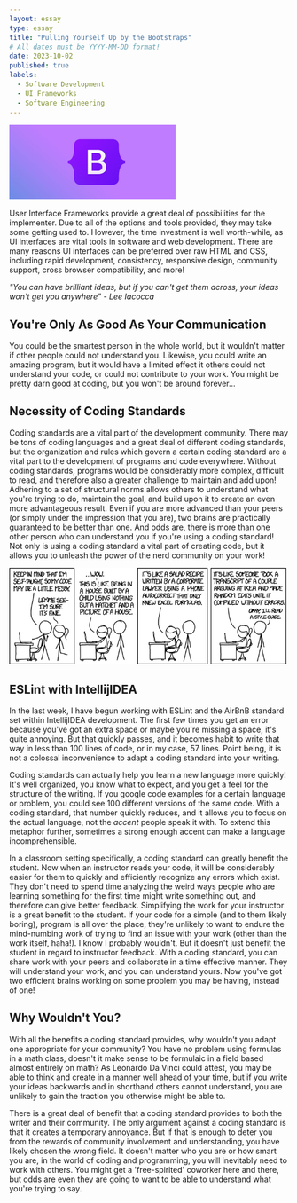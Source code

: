 ```yaml
---
layout: essay
type: essay
title: "Pulling Yourself Up by the Bootstraps"
# All dates must be YYYY-MM-DD format!
date: 2023-10-02
published: true
labels:
  - Software Development 
  - UI Frameworks
  - Software Engineering
---
```


<img width="300px" class="rounded float-start pe-4" src="../img/bootstrap-logo.jpeg">

  User Interface Frameworks provide a great deal of possibilities for the implementer. Due to all of the options and tools provided, they may take some getting used to. However, the time investment is well worth-while, as UI interfaces are vital tools in software and web development. There are many reasons UI interfaces can be preferred over raw HTML and CSS, including rapid development, consistency, responsive design, community support, cross browser compatibility, and more! 

*"You can have brilliant ideas, but if you can't get them across, your ideas won't get you anywhere" - Lee Iacocca*

##  You're Only As Good As Your Communication

You could be the smartest person in the whole world, but it wouldn't matter if other people could not understand you. Likewise, you could write an amazing program, but it would have a limited effect it others could not understand your code, or could not contribute to your work. You might be pretty darn good at coding, but you won't be around forever... 

## Necessity of Coding Standards  

Coding standards are a vital part of the development community. There may be tons of coding languages and a great deal of different coding standards, but the organization and rules which govern a certain coding standard are a vital part to the development of programs and code everywhere. Without coding standards, programs would be considerably more complex, difficult to read, and therefore also a greater challenge to maintain and add upon! Adhering to a set of structural norms allows others to understand what you're trying to do, maintain the goal, and build upon it to create an even more advantageous result. Even if you are more advanced than your peers (or simply under the impression that you are), two brains are practically guaranteed to be better than one. And odds are, there is more than one other person who can understand you if you're using a coding standard! Not only is using a coding standard a vital part of creating code, but it allows you to unleash the power of the nerd community on your work!

<img width="500px" class="rounded float-end pe-4" src="../img/codingStandardsComic1.png">

## ESLint with IntellijIDEA

In the last week, I have begun working with ESLint and the AirBnB standard set within IntellijIDEA development. The first few times you get an error because you've got an extra space or maybe you're missing a space, it's quite annoying. But that quickly passes, and it becomes habit to write that way in less than 100 lines of code, or in my case, 57 lines. Point being, it is not a colossal inconvenience to adapt a coding standard into your writing. 

Coding standards can actually help you learn a new language more quickly! It's well organized, you know what to expect, and you get a feel for the structure of the writing. If you google code examples for a certain language or problem, you could see 100 different versions of the same code. With a coding standard, that number quickly reduces, and it allows you to focus on the actual language, not the *accent* people speak it with. To extend this metaphor further, sometimes a strong enough accent can make a language incomprehensible. 

In a classroom setting specifically, a coding standard can greatly benefit the student. Now when an instructor reads your code, it will be considerably easier for them to quickly and efficiently recognize any errors which exist. They don't need to spend time analyzing the weird ways people who are learning something for the first time might write something out, and therefore can give better feedback. Simplifying the work for your instructor is a great benefit to the student. If your code for a simple (and to them likely boring), program is all over the place, they're unlikely to want to endure the mind-numbing work of trying to find an issue with your work (other than the work itself, haha!). I know I probably wouldn't. But it doesn't just benefit the student in regard to instructor feedback. With a coding standard, you can share work with your peers and collaborate in a time effective manner. They will understand your work, and you can understand yours. Now you've got two efficient brains working on some problem you may be having, instead of one!

## Why Wouldn't You? 

With all the benefits a coding standard provides, why wouldn't you adapt one appropriate for your community? You have no problem using formulas in a math class, doesn't it make sense to be formulaic in a field based almost entirely on math? As Leonardo Da Vinci could attest, you may be able to think and create in a manner well ahead of your time, but if you write your ideas backwards and in shorthand others cannot understand, you are unlikely to gain the traction you otherwise might be able to. 

There is a great deal of benefit that a coding standard provides to both the writer and their community. The only argument against a coding standard is that it creates a temporary annoyance. But if that is enough to deter you from the rewards of community involvement and understanding, you have likely chosen the wrong field. It doesn't matter who you are or how smart you are, in the world of coding and programming, you will inevitably need to work with others. You might get a 'free-spirited' coworker here and there, but odds are even they are going to want to be able to understand what you're trying to say. 
